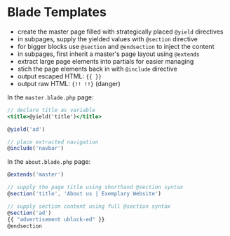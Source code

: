 # Blade Templates

- create the master page filled with strategically placed `@yield` directives
- in subpages, supply the yielded values with `@section` directive
- for bigger blocks use `@section` and `@endsection` to inject the content
- in subpages, first inherit a master's page layout using `@extends`
- extract large page elements into partials for easier managing
- stich the page elements back in with `@include` directive
- output escaped HTML: `{{ }}`
- output raw HTML: `{!! !!}` (danger)


In the `master.blade.php` page:

```jsx
// declare title as variable
<title>@yield('title')</title>

@yield('ad')

// place extracted navigation
@include('navbar')
```

In the `about.blade.php` page:

```jsx
@extends('master')

// supply the page title using shorthand @section syntax
@section('title', 'About us | Exemplary Website')

// supply section content using full @section syntax
@section('ad')
{{ "advertisement ublock-ed" }}
@endsection
```
